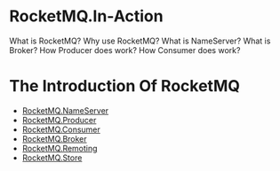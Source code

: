 # RocketMQ.In-Action
What is RocketMQ? 
Why use RocketMQ?
What is NameServer?
What is Broker?
How Producer does work?
How Consumer does work?<br/>

# The Introduction Of RocketMQ
* [RocketMQ.NameServer](https://catslave.github.io/rocketmq/2016/08/15/RocketMQ.NameServer.html)
* [RocketMQ.Producer](https://catslave.github.io/rocketmq/2016/08/17/RocketMQ.Producer.html)
* [RocketMQ.Consumer](https://catslave.github.io/rocketmq/2016/08/18/RocketMQ.Consumer.html)
* [RocketMQ.Broker](https://catslave.github.io/rocketmq/2016/08/26/RocketMQ.Broker.html)
* [RocketMQ.Remoting](https://catslave.github.io/rocketmq/2016/08/28/RocketMQ.Remoting.html)
* [RocketMQ.Store](https://catslave.github.io/rocketmq/2016/08/28/RocketMQ.Store.html)

